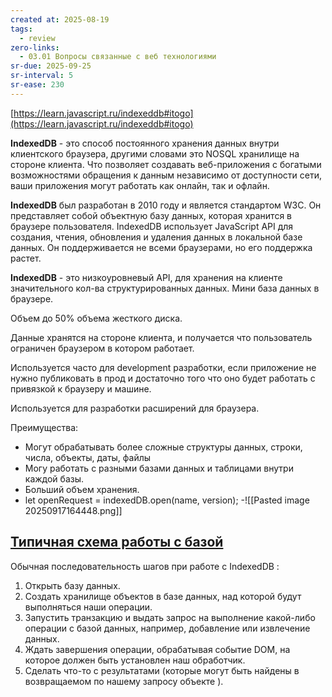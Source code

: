 ```yaml
---
created at: 2025-08-19
tags:
  - review
zero-links:
  - 03.01 Вопросы связанные с веб технологиями
sr-due: 2025-09-25
sr-interval: 5
sr-ease: 230
---
```

[https://learn.javascript.ru/indexeddb#itogo](https://learn.javascript.ru/indexeddb#itogo)

**IndexedDB** - это способ постоянного хранения данных внутри клиентского браузера, другими словами это NOSQL хранилище на стороне клиента. Что позволяет создавать веб-приложения с богатыми возможностями обращения к данным независимо от доступности сети, ваши приложения могут работать как онлайн, так и офлайн.

**IndexedDB** был разработан в 2010 году и является стандартом W3C. Он представляет собой объектную базу данных, которая хранится в браузере пользователя. IndexedDB использует JavaScript API для создания, чтения, обновления и удаления данных в локальной базе данных. Он поддерживается не всеми браузерами, но его поддержка растет.

**IndexedDB** - это низкоуровневый API, для хранения на клиенте значительного кол-ва структурированных данных. Мини база данных в браузере.

Объем до 50% объема жесткого диска.

Данные хранятся на стороне клиента, и получается что пользователь ограничен браузером в котором работает.

Используется часто для development разработки, если приложение не нужно публиковать в прод и достаточно того что оно будет работать с привязкой к браузеру и машине.

Используется для разработки расширений для браузера.

Преимущества:

- Могут обрабатывать более сложные структуры данных, строки, числа, объекты, даты, файлы
- Могу работать с разными базами данных и таблицами внутри каждой базы.
- Больший объем хранения.
- let openRequest = indexedDB.open(name, version);
-![[Pasted image 20250917164448.png]]

## [Типичная схема работы с базой](https://developer.mozilla.org/ru/docs/Web/API/IndexedDB_API/Using_IndexedDB#%D1%82%D0%B8%D0%BF%D0%B8%D1%87%D0%BD%D0%B0%D1%8F_%D1%81%D1%85%D0%B5%D0%BC%D0%B0_%D1%80%D0%B0%D0%B1%D0%BE%D1%82%D1%8B_%D1%81_%D0%B1%D0%B0%D0%B7%D0%BE%D0%B9)

Обычная последовательность шагов при работе с IndexedDB :

1. Открыть базу данных.
2. Создать хранилище объектов в базе данных, над которой будут выполняться наши операции.
3. Запустить транзакцию и выдать запрос на выполнение какой-либо операции с базой данных, например, добавление или извлечение данных.
4. Ждать завершения операции, обрабатывая событие DOM, на которое должен быть установлен наш обработчик.
5. Сделать что-то с результатами (которые могут быть найдены в возвращаемом по нашему запросу объекте ).